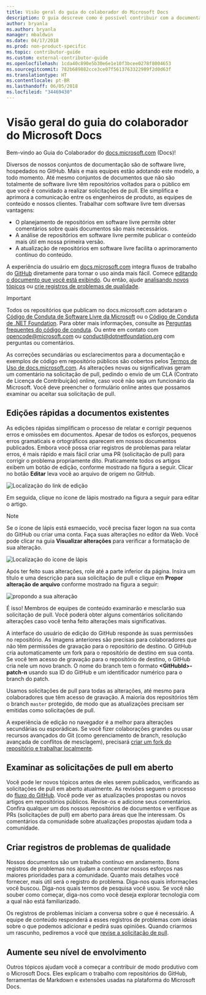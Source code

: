 ```yaml
---
title: Visão geral do guia do colaborador do Microsoft Docs
description: O guia descreve como é possível contribuir com a documentação da Microsoft do site docs.microsoft.com.
author: bryanla
ms.author: bryanla
manager: mbaldwin
ms.date: 04/17/2018
ms.prod: non-product-specific
ms.topic: contributor-guide
ms.custom: external-contributor-guide
ms.openlocfilehash: 1cda40c890e5b30e6e1e10f3bcee0278f8004653
ms.sourcegitcommit: 782b689882cce3ce07f5613763322989f2d0d63f
ms.translationtype: HT
ms.contentlocale: pt-BR
ms.lasthandoff: 06/05/2018
ms.locfileid: "34469430"
---
```

# <a name="microsoft-docs-contributor-guide-overview"></a>Visão geral do guia do colaborador do Microsoft Docs

Bem-vindo ao Guia do Colaborador do [docs.microsoft.com](https://docs.microsoft.com) (Docs)!

Diversos de nossos conjuntos de documentação são de software livre, hospedados no GitHub. Mais e mais equipes estão adotando este modelo, a todo momento. Até mesmo conjuntos de documentos que não são totalmente de software livre têm repositórios voltados para o público em que você é convidado a realizar solicitações de pull. Ele simplifica e aprimora a comunicação entre os engenheiros de produto, as equipes de conteúdo e nossos clientes. Trabalhar com software livre tem diversas vantagens:

- O planejamento de repositórios em software livre permite obter comentários sobre quais documentos são mais necessários.
- A análise de repositórios em software livre permite publicar o conteúdo mais útil em nossa primeira versão.
- A atualização de repositórios em software livre facilita o aprimoramento contínuo do conteúdo.

A experiência do usuário em [docs.microsoft.com](https://docs.microsoft.com) integra fluxos de trabalho do [GitHub](https://github.com) diretamente para tornar o uso ainda mais fácil. Comece [editando o documento que você está exibindo](#quick-edits-to-existing-documents). Ou então, ajude [analisando novos tópicos](#review-open-prs) ou [crie registros de problemas de qualidade](#create-quality-issues).

> [!IMPORTANT]
> Todos os repositórios que publicam no docs.microsoft.com adotaram o [Código de Conduta de Software Livre da Microsoft](https://opensource.microsoft.com/codeofconduct/) ou o [Código de Conduta de .NET Foundation](https://dotnetfoundation.org/code-of-conduct). Para obter mais informações, consulte as [Perguntas frequentes do código de conduta](https://opensource.microsoft.com/codeofconduct/faq/). Ou entre em contato com [opencode@microsoft.com](mailto:opencode@microsoft.com) ou [conduct@dotnetfoundation.org](mailto:conduct@dotnetfoundation.org) com perguntas ou comentários.<br>
>
> As correções secundárias ou esclarecimentos para a documentação e exemplos de código em repositório públicos são cobertos pelos [Termos de Uso de docs.microsoft.com](https://docs.microsoft.com/legal/termsofuse). As alterações novas ou significativas geram um comentário na solicitação de pull, pedindo o envio de um CLA (Contrato de Licença de Contribuição) online, caso você não seja um funcionário da Microsoft. Você deve preencher o formulário online antes que possamos examinar ou aceitar sua solicitação de pull.

## <a name="quick-edits-to-existing-documents"></a>Edições rápidas a documentos existentes

As edições rápidas simplificam o processo de relatar e corrigir pequenos erros e omissões em documentos. Apesar de todos os esforços, pequenos erros gramaticais e ortográficos aparecem em nossos documentos publicados. Embora você possa criar registros de problemas para relatar erros, é mais rápido e mais fácil criar uma PR (solicitação de pull) para corrigir o problema propriamente dito. Praticamente todos os artigos exibem um botão de edição, conforme mostrado na figura a seguir. Clicar no botão **Editar** leva você ao arquivo de origem no GitHub.

![Localização do link de edição](./media/index/edit-article.png)

Em seguida, clique no ícone de lápis mostrado na figura a seguir para editar o artigo.

> [!NOTE]
> Se o ícone de lápis está esmaecido, você precisa fazer logon na sua conta do GitHub ou criar uma conta. Faça suas alterações no editor da Web. Você pode clicar na guia **Visualizar alterações** para verificar a formatação de sua alteração.

![Localização do ícone de lápis](./media/index/editicon.png)

Após ter feito suas alterações, role até a parte inferior da página. Insira um título e uma descrição para sua solicitação de pull e clique em **Propor alteração de arquivo** conforme mostrado na figura a seguir:

![propondo a sua alteração](./media/index/submit-pull-request.png)

É isso! Membros de equipes de conteúdo examinarão e mesclarão sua solicitação de pull. Você poderá obter alguns comentários solicitando alterações caso você tenha feito alterações mais significativas.

A interface do usuário de edição do GitHub responde às suas permissões no repositório. As imagens anteriores são precisas para colaboradores que não têm permissões de gravação para o repositório de destino. O GitHub cria automaticamente um fork para o repositório de destino em sua conta. Se você tem acesso de gravação para o repositório de destino, o GitHub cria nele um novo branch. O nome do branch tem o formato **\<GitHubId\>-patch-n** usando sua ID do GitHub e um identificador numérico para o branch do patch.

Usamos solicitações de pull para todas as alterações, até mesmo para colaboradores que têm acesso de gravação. A maioria dos repositórios têm o branch `master` protegido, de modo que as atualizações precisam ser emitidas como solicitações de pull.

A experiência de edição no navegador é a melhor para alterações secundárias ou esporádicas. Se você fizer colaborações grandes ou usar recursos avançados do Git (como gerenciamento de branch, resolução avançada de conflitos de mesclagem), precisará [criar um fork do repositório e trabalhar localmente](how-to-write-workflows-major.md).

## <a name="review-open-prs"></a>Examinar as solicitações de pull em aberto

Você pode ler novos tópicos antes de eles serem publicados, verificando as solicitações de pull em aberto atualmente. As revisões seguem o processo do [fluxo do GitHub](https://guides.github.com/introduction/flow/). Você pode ver as atualizações propostas ou novos artigos em repositórios públicos. Revise-os e adicione seus comentários. Confira qualquer um dos nossos repositórios de documentos e verifique as PRs (solicitações de pull) em aberto para áreas que lhe interessam. Os comentários da comunidade sobre atualizações propostas ajudam toda a comunidade.

## <a name="create-quality-issues"></a>Criar registros de problemas de qualidade

Nossos documentos são um trabalho contínuo em andamento. Bons registros de problemas nos ajudam a concentrar nossos esforços nas maiores prioridades para a comunidade. Quanto mais detalhes você fornecer, mais útil será o registro do problema. Diga-nos quais informações você buscou. Diga-nos quais termos de pesquisa você usou. Se você não souber como começar, diga-nos como você deseja explorar tecnologia com a qual não está familiarizado.

Os registros de problemas iniciam a conversa sobre o que é necessário. A equipe de conteúdo responderá a esses registros de problemas com ideias sobre o que podemos adicionar e pedirá suas opiniões. Quando criarmos um rascunho, pediremos a você que [revise a solicitação de pull](#review-open-prs).

## <a name="get-more-involved"></a>Aumente seu nível de envolvimento

Outros tópicos ajudam você a começar a contribuir de modo produtivo com o Microsoft Docs. Eles explicam o trabalho com repositórios do GitHub, ferramentas de Markdown e extensões usadas na plataforma do Microsoft Docs.

